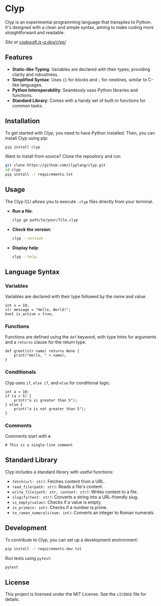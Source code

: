 # Clyp

Clyp is an experimental programming language that transpiles to Python. It's designed with a clean and simple syntax, aiming to make coding more straightforward and readable.

*Site at [codesoft.is-a.dev/clyp/](https://codesoft.is-a.dev/clyp/)*

## Features

- **Static-like Typing**: Variables are declared with their types, providing clarity and robustness.
- **Simplified Syntax**: Uses `{}` for blocks and `;` for newlines, similar to C-like languages.
- **Python Interoperability**: Seamlessly uses Python libraries and functions.
- **Standard Library**: Comes with a handy set of built-in functions for common tasks.

## Installation

To get started with Clyp, you need to have Python installed. Then, you can install Clyp using pip:

```bash
pip install clyp
```

Want to install from source? Clone the repository and run:

```bash
git clone https://github.com/clyplang/clyp.git
cd clyp
pip install -r requirements.txt
```

## Usage

The Clyp CLI allows you to execute `.clyp` files directly from your terminal.

- **Run a file**:

  ```bash
  clyp go path/to/your/file.clyp
  ```

- **Check the version**:

  ```bash
  clyp --version
  ```

- **Display help**:

  ```bash
  clyp --help
  ```

## Language Syntax

### Variables

Variables are declared with their type followed by the name and value.

```clyp
int x = 10;
str message = "Hello, World!";
bool is_active = true;
```

### Functions

Functions are defined using the `def` keyword, with type hints for arguments and a `returns` clause for the return type.

```clyp
def greet(str name) returns None {
    print("Hello, " + name);
}
```

### Conditionals

Clyp uses `if`, `else if`, and `else` for conditional logic.

```clyp
int a = 10;
if (a > 5) {
    print("a is greater than 5");
} else {
    print("a is not greater than 5");
}
```

### Comments

Comments start with `#`.

```clyp
# This is a single-line comment
```

## Standard Library

Clyp includes a standard library with useful functions:

- `fetch(url: str)`: Fetches content from a URL.
- `read_file(path: str)`: Reads a file's content.
- `write_file(path: str, content: str)`: Writes content to a file.
- `slugify(text: str)`: Converts a string into a URL-friendly slug.
- `is_empty(value)`: Checks if a value is empty.
- `is_prime(n: int)`: Checks if a number is prime.
- `to_roman_numerals(num: int)`: Converts an integer to Roman numerals.

## Development

To contribute to Clyp, you can set up a development environment:

```bash
pip install -r requirements-dev.txt
```

Run tests using `pytest`:

```bash
pytest
```

## License

This project is licensed under the MIT License. See the `LICENSE` file for details.
